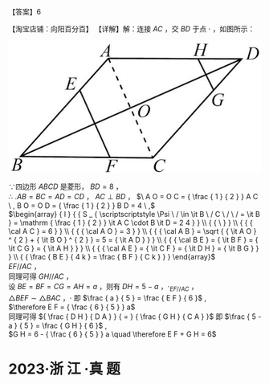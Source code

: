 【答案】6

【淘宝店铺：向阳百分百】 【详解】解：连接 $A C$ ，交 $B D$ 于点 $\cdot$ ，如图所示：

![](<../../qs_image_DB/专题1-2_一文吃透相似三角形12个模型·共14类题型（解析版）/214cbe35e8a80324ca60002ad6faa972c57866752944bad237629b82b96da68b.jpg>)

∵四边形 $A B C D$ 是菱形， $B D = 8$ ，  
∴ $. A B = B C = A D = C D$ ， $A C \perp B D$ ， $\ A O = O C = { \frac { 1 } { 2 } } A C \ , B O = O D = { \frac { 1 } { 2 } } B D = 4 \ ,$   
$\begin{array} { l } { { S _ { \scriptscriptstyle \Psi \ / \in \it B \ / C \ / \ / = \it B } = \mathrm { \frac { 1 } { 2 } } \it A C \cdot B \it D = 2 4 } } \\ { { \ } } \\ { { { \cal A C } = 6 } } \\ { { { \cal A O } = 3 } } \\ { { { \cal A B } = \sqrt { { \it A O } ^ { 2 } + { \it B O } ^ { 2 } } = 5 = { \it A D } } } \\ { { { \cal B E } = { \it B F } = { \it C G } = { \it A H } } } \\ { { { \cal A E } = { \it C F } = { \it D H } = { \it B G } } } \\ { { \frac { B E } { 4 k } = \frac { B F } { C k } } } \end{array}$   
$E F / / A C$ ，  
同理可得 $G H / / A C$ ，  
设 $B E = B F = C G = A H = a$ ，则有 $D H = 5 - a$ ，$\cdot _ { E F / / A C }$ ，  
$\triangle B E F \sim \triangle B A C$ ，$\cdot$ 即 $\frac { a } { 5 } = \frac { E F } { 6 }$ ,  
$\therefore E F = { \frac { 6 } { 5 } } a$   
同理可得 ${ \frac { D H } { D A } } { = } { \frac { G H } { C A } }$ 即 $\frac { 5 - a } { 5 } = \frac { G H } { 6 }$ ,  
$G H = 6 - { \frac { 6 } { 5 } } a \quad \therefore E F + G H = 6$

# 2023·浙 江 ·真 题
